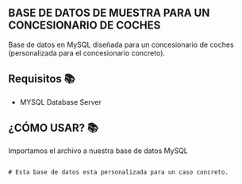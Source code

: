 ## BASE DE DATOS DE MUESTRA PARA UN CONCESIONARIO DE COCHES
Base de datos en MySQL diseñada para un concesionario de coches (personalizada para el concesionario concreto).
<br>


## Requisitos 📚
- MYSQL Database Server

## ¿CÓMO USAR? 📚
Importamos el archivo a nuestra base de datos MySQL
<br>

```

# Esta base de datos esta personalizada para un caso concreto.
